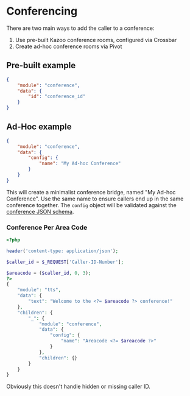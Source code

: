 # Conferencing

There are two main ways to add the caller to a conference:

1. Use pre-built Kazoo conference rooms, configured via Crossbar
2. Create ad-hoc conference rooms via Pivot

## Pre-built example

```json
{
    "module": "conference",
    "data": {
        "id": "conference_id"
    }
}
```

## Ad-Hoc example

```json
{
    "module": "conference",
    "data": {
        "config": {
            "name": "My Ad-hoc Conference"
        }
    }
}
```

This will create a minimalist conference bridge, named "My Ad-hoc Conference". Use the same name to ensure callers end up in the same conference together. The `config` object will be validated against the [conference JSON schema](https://github.com/2600hz/kazoo/blob/master/applications/crossbar/priv/couchdb/schemas/conferences.json).

### Conference Per Area Code

```php
<?php

header('content-type: application/json');

$caller_id = $_REQUEST['Caller-ID-Number'];

$areacode = ($caller_id, 0, 3);
?>
{
    "module": "tts",
    "data": {
        "text": "Welcome to the <?= $areacode ?> conference!"
    },
    "children": {
        "_": {
            "module": "conference",
            "data": {
                "config": {
                    "name": "Areacode <?= $areacode ?>"
                }
            },
            "children": {}
        }
    }
}
```

Obviously this doesn't handle hidden or missing caller ID.

